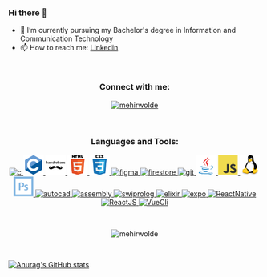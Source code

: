 ### Hi there 👋

<!--
**MehirWolde/MehirWolde** is a ✨ _special_ ✨ repository because its `README.md` (this file) appears on your GitHub profile.

Here are some ideas to get you started:-->

- 🔭 I’m currently pursuing my Bachelor's degree in Information and Communication Technology 
- 📫 How to reach me: [Linkedin](https://www.linkedin.com/in/mehir-wolde-222b98191/)
</br>
<h3 align="center">Connect with me:</h3>
<p align="center">
<a href="https://www.linkedin.com/in/mehirwolde/" target="blank"><img align="center" src="https://www.vectorlogo.zone/logos/linkedin/linkedin-icon.svg" alt="mehirwolde" height="30" width="40" /></a>
</p>

</br>
<h3 align="center">Languages and Tools:</h3>
<p align="center"> 
    <a href="https://code.visualstudio.com/" target="_blank"> <img src="https://upload.vectorlogo.zone/logos/visualstudio_code/images/0aea25bb-27bb-427f-8d65-f999bf0cba67.svg" alt="c" width="40" height="40"/> </a> 
    <a href="https://www.cprogramming.com/" target="_blank"> <img src="https://raw.githubusercontent.com/devicons/devicon/master/icons/c/c-original.svg" alt="c" width="40" height="40"/> </a> 
    <a href="https://handlebarsjs.com/" target="_blank"> <img src="https://raw.githubusercontent.com/devicons/devicon/master/icons/handlebars/handlebars-original-wordmark.svg" alt="csharp" width="40" height="40"/> </a> 
    <a href="https://www.w3schools.com/html/default.asp" target="_blank"> <img src="https://raw.githubusercontent.com/devicons/devicon/master/icons/html5/html5-original-wordmark.svg" alt="html" width="40" height="40"/> </a>    
    <a href="https://www.w3schools.com/css/" target="_blank"> <img src="https://raw.githubusercontent.com/devicons/devicon/master/icons/css3/css3-original-wordmark.svg" alt="css3" width="40" height="40"/> </a> 
    <a href="https://www.figma.com/" target="_blank"> <img src="https://www.vectorlogo.zone/logos/figma/figma-icon.svg" alt="figma" width="40" height="40"/> </a>
    <a href="https://firebase.google.com/products/firestore" target="_blank"> <img src="https://www.vectorlogo.zone/logos/firebase/firebase-icon.svg" alt="firestore" width="40" height="40"/> </a>
    <a href="https://git-scm.com/" target="_blank"> <img src="https://www.vectorlogo.zone/logos/git-scm/git-scm-icon.svg" alt="git" width="40" height="40"/> </a>   
    <a href="https://www.java.com" target="_blank"> <img src="https://raw.githubusercontent.com/devicons/devicon/master/icons/java/java-original.svg" alt="java" width="40" height="40"/> </a>  
    <a href="https://developer.mozilla.org/en-US/docs/Web/JavaScript" target="_blank"> <img src="https://raw.githubusercontent.com/devicons/devicon/master/icons/javascript/javascript-original.svg" alt="javascript" width="40" height="40"/> </a>  
    <a href="https://www.linux.org/" target="_blank"> <img src="https://raw.githubusercontent.com/devicons/devicon/master/icons/linux/linux-original.svg" alt="linux" width="40" height="40"/> </a>  
    <a href="https://www.photoshop.com/en" target="_blank"> <img src="https://raw.githubusercontent.com/devicons/devicon/master/icons/photoshop/photoshop-line.svg" alt="photoshop" width="40" height="40"/> </a>
    <a href="https://www.autodesk.com/products/autocad/overview" target="_blank"> <img src="https://upload.wikimedia.org/wikipedia/sr/a/a0/AutoCAD_logo.png" alt="autocad" width="40" height="40"/> </a>
    <a href="https://cs.lmu.edu/~ray/notes/x86assembly/" target="_blank"> <img src="https://i.imgur.com/e8g2NiU.png" alt="assembly" width="40" height="40"/> </a>
    <a href="https://www.swi-prolog.org/" target="_blank"> <img src="https://dashboard.snapcraft.io/site_media/appmedia/2020/04/Prolog-logo-512.png" alt="swiprolog" width="40" height="40"/> </a>
    <a href="https://elixir-lang.org/" target="_blank"> <img src="https://www.vectorlogo.zone/logos/elixir-lang/elixir-lang-icon.svg" alt="elixir" width="40" height="40"/> </a>
    <a href="https://expo.dev/" target="_blank"> <img src="https://www.vectorlogo.zone/logos/expoio/expoio-icon.svg" alt="expo" width="40" height="40"/> </a>
        <a href="https://reactnative.dev/" target="_blank"> <img src="https://droidcontrols.com/wp-content/uploads/2021/05/react-native-logo.png" alt="ReactNative" width="40" height="40"/> </a>
        <a href="https://reactjs.org/" target="_blank"> <img src="https://cdn4.iconfinder.com/data/icons/logos-3/600/React.js_logo-512.png" alt="ReactJS" width="40" height="40"/> </a>
    <a href="https://cli.vuejs.org/" target="_blank"> <img src="https://cli.vuejs.org/favicon.png" alt="VueCli" width="40" height="40"/> </a>
</p>


</br>
<p align="center"><img align="center" src="https://github-readme-stats.vercel.app/api/top-langs?username=mehirwolde&show_icons=true&locale=en&layout=compact" alt="mehirwolde" /></p>
<br>

[![Anurag's GitHub stats](https://github-readme-stats.vercel.app/api?username=MehirWolde)](https://github.com/anuraghazra/github-readme-stats)
